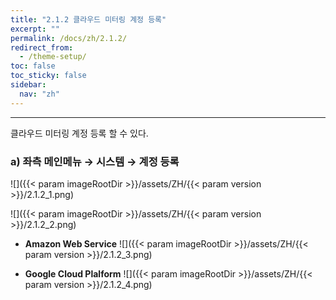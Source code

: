 ```yaml
---
title: "2.1.2 클라우드 미터링 계정 등록"
excerpt: ""
permalink: /docs/zh/2.1.2/
redirect_from:
  - /theme-setup/
toc: false
toc_sticky: false
sidebar:
  nav: "zh"
---
```


---

클라우드 미터링 계정 등록 할 수 있다.

### a\) 좌측 메인메뉴 → 시스템 → 계정 등록
![]({{< param imageRootDir >}}/assets/ZH/{{< param version >}}/2.1.2_1.png)

![]({{< param imageRootDir >}}/assets/ZH/{{< param version >}}/2.1.2_2.png)

* **Amazon Web Service**
![]({{< param imageRootDir >}}/assets/ZH/{{< param version >}}/2.1.2_3.png)

* **Google Cloud Plalform**
![]({{< param imageRootDir >}}/assets/ZH/{{< param version >}}/2.1.2_4.png)
